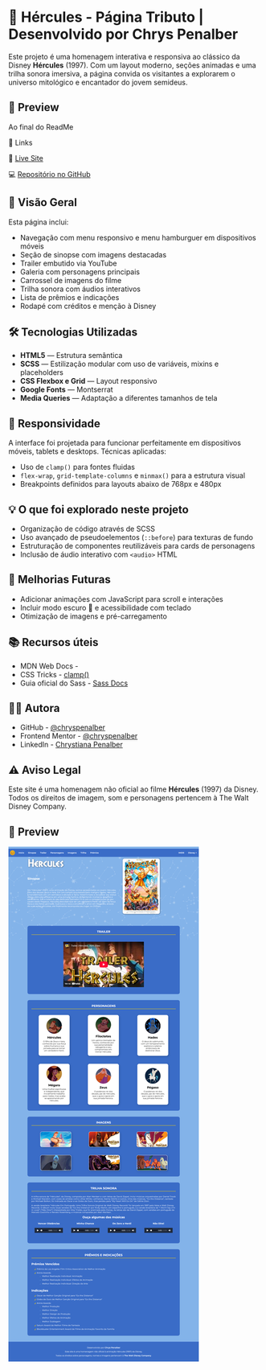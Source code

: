 # 💫 Hércules - Página Tributo | Desenvolvido por Chrys Penalber

Este projeto é uma homenagem interativa e responsiva ao clássico da Disney **Hércules** (1997). Com um layout moderno, seções animadas e uma trilha sonora imersiva, a página convida os visitantes a explorarem o universo mitológico e encantador do jovem semideus.

## 📸 Preview

Ao final do ReadMe


🔗 Links

🔴 [Live Site](https://chryspenalber.github.io/hercules/)

💻 [Repositório no GitHub](https://github.com/chryspenalber/hercules)

## 📐 Visão Geral

Esta página inclui:

* Navegação com menu responsivo e menu hamburguer em dispositivos móveis
* Seção de sinopse com imagens destacadas
* Trailer embutido via YouTube
* Galeria com personagens principais
* Carrossel de imagens do filme
* Trilha sonora com áudios interativos
* Lista de prêmios e indicações
* Rodapé com créditos e menção à Disney

## 🛠️ Tecnologias Utilizadas

* **HTML5** — Estrutura semântica
* **SCSS** — Estilização modular com uso de variáveis, mixins e placeholders
* **CSS Flexbox e Grid** — Layout responsivo
* **Google Fonts** — Montserrat
* **Media Queries** — Adaptação a diferentes tamanhos de tela

## 📲 Responsividade

A interface foi projetada para funcionar perfeitamente em dispositivos móveis, tablets e desktops. Técnicas aplicadas:

* Uso de `clamp()` para fontes fluidas
* `flex-wrap`, `grid-template-columns` e `minmax()` para a estrutura visual
* Breakpoints definidos para layouts abaixo de 768px e 480px

## 💡 O que foi explorado neste projeto

* Organização de código através de SCSS
* Uso avançado de pseudoelementos (`::before`) para texturas de fundo
* Estruturação de componentes reutilizáveis para cards de personagens
* Inclusão de áudio interativo com `<audio>` HTML

## 🧠 Melhorias Futuras

* Adicionar animações com JavaScript para scroll e interações
* Incluir modo escuro 🌙 e acessibilidade com teclado
* Otimização de imagens e pré-carregamento

## 📚 Recursos úteis

* MDN Web Docs - [<audio>](https://developer.mozilla.org/pt-BR/docs/Web/HTML/Element/audio)
* CSS Tricks - [clamp()](https://css-tricks.com/snippets/css/clamp-css/)
* Guia oficial do Sass - [Sass Docs](https://sass-lang.com/documentation)

## 👩‍💻 Autora

* GitHub - [@chryspenalber](https://github.com/chryspenalber)
* Frontend Mentor - [@chryspenalber](https://www.frontendmentor.io/profile/chryspenalber)
* LinkedIn - [Chrystiana Penalber](https://www.linkedin.com/in/chrystiana-penalber/)

## ⚠️ Aviso Legal

Este site é uma homenagem não oficial ao filme **Hércules** (1997) da Disney. Todos os direitos de imagem, som e personagens pertencem à The Walt Disney Company.

## 📸 Preview

![Screenshot da página Hércules](./assets/images/screenshot-herc.png)

